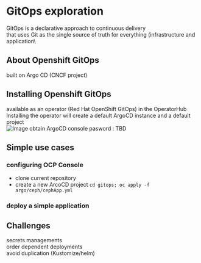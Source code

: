 # GitOps exploration
GitOps is a declarative approach to continuous delivery\
that uses Git as the single source of truth for everything (infrastructure and application\
## About Openshift GitOps
built on Argo CD (CNCF project)
## Installing Openshift GitOps
available as an operator (Red Hat OpenShift GitOps) in the OperatorHub\
Installing the operator will create a default ArgoCD instance and a default project\
![Image](../images/init.jpg)
obtain ArgoCD console pasword : TBD

## Simple use cases
### configuring OCP Console
- clone current repository
- create a new ArcoCD project
`cd gitops; oc apply -f argo/ceph/cephApp.yml`
### deploy a simple application
## Challenges
secrets managements\
order dependent deployments\
avoid duplication (Kustomize/helm)
